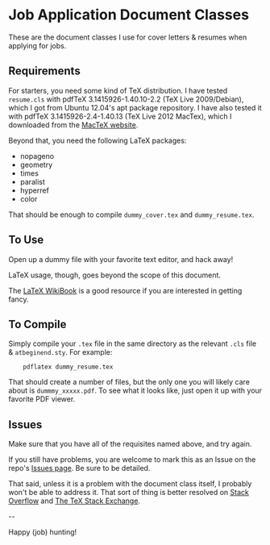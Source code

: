 Job Application Document Classes
================================

These are the document classes I use for cover letters & resumes when applying for jobs.

Requirements
------------

For starters, you need some kind of TeX distribution. I have tested `resume.cls`  with pdfTeX 3.1415926-1.40.10-2.2 (TeX Live 2009/Debian), which I got from Ubuntu 12.04's apt package repository. I have also tested it with pdfTeX 3.1415926-2.4-1.40.13 (TeX Live 2012 MacTex), which I downloaded from the [MacTeX website](https://www.tug.org/mactex/).

Beyond that, you need the following LaTeX packages:
*	nopageno
*	geometry
*	times
*	paralist
*	hyperref
*	color

That should be enough to compile `dummy_cover.tex` and `dummy_resume.tex`.

To Use
------

Open up a dummy file with your favorite text editor, and hack away!

LaTeX usage, though, goes beyond the scope of this document.

The [LaTeX WikiBook](https://en.wikibooks.org/wiki/LaTeX) is a good resource if you are interested in getting fancy.

To Compile
----------

Simply compile your `.tex` file in the same directory as the relevant `.cls` file & `atbeginend.sty`. For example:

		pdflatex dummy_resume.tex

That should create a number of files, but the only one you will likely care about is `dummmy_xxxxx.pdf`. To see what it looks like, just open it up with your favorite PDF viewer.

Issues
------

Make sure that you have all of the requisites named above, and try again.

If you still have problems, you are welcome to mark this as an Issue on the repo's [Issues page](https://github.com/DeadDork/resume_document_class/issues). Be sure to be detailed.

That said, unless it is a problem with the document class itself, I probably won't be able to address it. That sort of thing is better resolved on [Stack Overflow](http://stackoverflow.com/) and [The TeX Stack Exchange](http://tex.stackexchange.com).

--

Happy (job) hunting!
